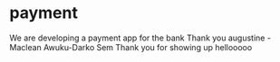 # payment
We are developing a payment app for the bank 
Thank you augustine - Maclean Awuku-Darko Sem
Thank you for showing up
hellooooo